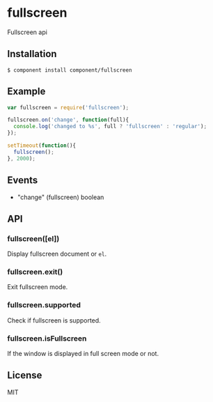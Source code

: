 
# fullscreen

  Fullscreen api

## Installation

    $ component install component/fullscreen

## Example

```js
var fullscreen = require('fullscreen');

fullscreen.on('change', function(full){
  console.log('changed to %s', full ? 'fullscreen' : 'regular');
});

setTimeout(function(){
  fullscreen();
}, 2000);
```

## Events

 - "change" (fullscreen) boolean

## API

### fullscreen([el])

  Display fullscreen document or `el`.

### fullscreen.exit()

  Exit fullscreen mode.

### fullscreen.supported

  Check if fullscreen is supported.

### fullscreen.isFullscreen

  If the window is displayed in full screen mode or not.

## License

  MIT
